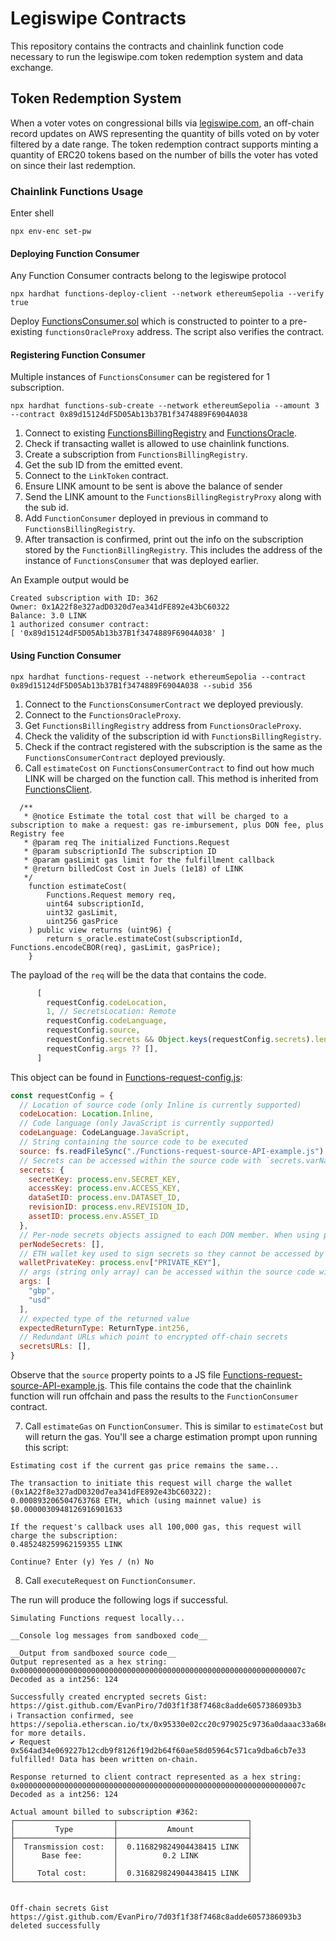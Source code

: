 # Legiswipe Contracts

This repository contains the contracts and chainlink function code necessary to run the legiswipe.com token redemption system and data exchange.

## Token Redemption System

When a voter votes on congressional bills via [legiswipe.com](https://legiswipe.com/), an off-chain record updates on AWS representing the quantity of bills voted on by voter filtered by a date range. The token redemption contract supports minting a quantity of ERC20 tokens based on the number of bills the voter has voted on since their last redemption. 

### Chainlink Functions Usage

Enter shell
```shell
npx env-enc set-pw
```

#### Deploying Function Consumer

Any Function Consumer contracts belong to the legiswipe protocol 

```shell
npx hardhat functions-deploy-client --network ethereumSepolia --verify true
```

Deploy [FunctionsConsumer.sol](./contracts/FunctionsConsumer.sol) which is constructed to pointer to a pre-existing `functionsOracleProxy` address. The script also verifies the contract.


#### Registering Function Consumer

Multiple instances of `FunctionsConsumer` can be registered for 1 subscription.

```shell
npx hardhat functions-sub-create --network ethereumSepolia --amount 3 --contract 0x89d15124dF5D05Ab13b37B1f3474889F6904A038
```

1. Connect to existing [FunctionsBillingRegistry](contracts/dev/functions/FunctionsBillingRegistry.sol:FunctionsBillingRegistry) and [FunctionsOracle](contracts/dev/functions/FunctionsOracle.sol:FunctionsOracle).
2. Check if transacting wallet is allowed to use chainlink functions.
3. Create a subscription from `FunctionsBillingRegistry`.
4. Get the sub ID from the emitted event.
5. Connect to the `LinkToken` contract.
6. Ensure LINK amount to be sent is above the balance of sender
7. Send the LINK amount to the `FunctionsBillingRegistryProxy` along with the sub id.
8. Add `FunctionConsumer` deployed in previous in command to `FunctionsBillingRegistry`.
9. After transaction is confirmed, print out the info on the subscription stored by the `FunctionBillingRegistry`. This includes the address of the instance of `FunctionsConsumer` that was deployed earlier.

An Example output would be
```shell
Created subscription with ID: 362
Owner: 0x1A22f8e327adD0320d7ea341dFE892e43bC60322
Balance: 3.0 LINK
1 authorized consumer contract:
[ '0x89d15124dF5D05Ab13b37B1f3474889F6904A038' ]
```

#### Using Function Consumer

```shell
npx hardhat functions-request --network ethereumSepolia --contract 0x89d15124dF5D05Ab13b37B1f3474889F6904A038 --subid 356
```

1. Connect to the `FunctionsConsumerContract` we deployed previously.
2. Connect to the `FunctionsOracleProxy`.
3. Get `FunctionsBillingRegistry` address from `FunctionsOracleProxy`.
4. Check the validity of the subscription id with `FunctionsBillingRegistry`.
5. Check if the contract registered with the subscription is the same as the `FunctionsConsumerContract` deployed previously.
6. Call `estimateCost` on `FunctionsConsumerContract` to find out how much LINK will be charged on the function call. This method is inherited from [FunctionsClient](contracts/dev/functions/FunctionsClient.sol).
```solidity
  /**
   * @notice Estimate the total cost that will be charged to a subscription to make a request: gas re-imbursement, plus DON fee, plus Registry fee
   * @param req The initialized Functions.Request
   * @param subscriptionId The subscription ID
   * @param gasLimit gas limit for the fulfillment callback
   * @return billedCost Cost in Juels (1e18) of LINK
   */
    function estimateCost(
        Functions.Request memory req,
        uint64 subscriptionId,
        uint32 gasLimit,
        uint256 gasPrice
    ) public view returns (uint96) {
        return s_oracle.estimateCost(subscriptionId, Functions.encodeCBOR(req), gasLimit, gasPrice);
    }
```
The payload of the `req` will be the data that contains the code.
```javascript
      [
        requestConfig.codeLocation,
        1, // SecretsLocation: Remote
        requestConfig.codeLanguage,
        requestConfig.source,
        requestConfig.secrets && Object.keys(requestConfig.secrets).length > 0 ? simulatedSecretsURLBytes : [],
        requestConfig.args ?? [],
      ]
```

This object can be found in [Functions-request-config.js](Functions-request-config.js):
```javascript
const requestConfig = {
  // Location of source code (only Inline is currently supported)
  codeLocation: Location.Inline,
  // Code language (only JavaScript is currently supported)
  codeLanguage: CodeLanguage.JavaScript,
  // String containing the source code to be executed
  source: fs.readFileSync("./Functions-request-source-API-example.js").toString(),
  // Secrets can be accessed within the source code with `secrets.varName` (ie: secrets.apiKey). The secrets object can only contain string values. Following secrets are required - secretKey, accessKey
  secrets: {
    secretKey: process.env.SECRET_KEY,
    accessKey: process.env.ACCESS_KEY,
    dataSetID: process.env.DATASET_ID,
    revisionID: process.env.REVISION_ID,
    assetID: process.env.ASSET_ID
  },
  // Per-node secrets objects assigned to each DON member. When using per-node secrets, nodes can only use secrets which they have been assigned.
  perNodeSecrets: [],
  // ETH wallet key used to sign secrets so they cannot be accessed by a 3rd party
  walletPrivateKey: process.env["PRIVATE_KEY"],
  // args (string only array) can be accessed within the source code with `args[index]` (ie: args[0]).
  args: [
    "gbp",
    "usd"
  ],
  // expected type of the returned value
  expectedReturnType: ReturnType.int256,
  // Redundant URLs which point to encrypted off-chain secrets
  secretsURLs: [],
}
```
Observe that the `source` property points to a JS file [Functions-request-source-API-example.js](Functions-request-source-API-example.js). This file contains the code that the chainlink function will run offchain and pass the results to the `FunctionConsumer` contract. 

7. Call `estimateGas` on `FunctionConsumer`. This is similar to `estimateCost` but will return the gas.
You'll see a charge estimation prompt upon running this script:
```shell
Estimating cost if the current gas price remains the same...

The transaction to initiate this request will charge the wallet (0x1A22f8e327adD0320d7ea341dFE892e43bC60322):
0.000893206504763768 ETH, which (using mainnet value) is $0.0000030948126916901633

If the request's callback uses all 100,000 gas, this request will charge the subscription:
0.485248259962159355 LINK

Continue? Enter (y) Yes / (n) No
```
8. Call `executeRequest` on `FunctionConsumer`.

The run will produce the following logs if successful.
```shell
Simulating Functions request locally...

__Console log messages from sandboxed code__

__Output from sandboxed source code__
Output represented as a hex string: 0x000000000000000000000000000000000000000000000000000000000000007c
Decoded as a int256: 124

Successfully created encrypted secrets Gist: https://gist.github.com/EvanPiro/7d03f1f38f7468c8adde6057386093b3
ℹ Transaction confirmed, see https://sepolia.etherscan.io/tx/0x95330e02cc20c979025c9736a0daaac33a68e4e5a1b4dcb11bcefd1696506a64 for more details.
✔ Request 0x564ad34e069227b12cdb9f8126f19d2b64f60ae58d05964c571ca9dba6cb7e33 fulfilled! Data has been written on-chain.

Response returned to client contract represented as a hex string: 0x000000000000000000000000000000000000000000000000000000000000007c
Decoded as a int256: 124

Actual amount billed to subscription #362:
┌──────────────────────┬─────────────────────────────┐
│         Type         │           Amount            │
├──────────────────────┼─────────────────────────────┤
│  Transmission cost:  │  0.116829824904438415 LINK  │
│      Base fee:       │          0.2 LINK           │
│                      │                             │
│     Total cost:      │  0.316829824904438415 LINK  │
└──────────────────────┴─────────────────────────────┘


Off-chain secrets Gist https://gist.github.com/EvanPiro/7d03f1f38f7468c8adde6057386093b3 deleted successfully
```
